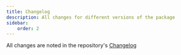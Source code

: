 ```yaml
---
title: Changelog
description: All changes for different versions of the package
sidebar:
    order: 2
---
```


All changes are noted in the repository's [Changelog](https://github.com/czernika/orchid-image-components/blob/master/CHANGELOG.md)
